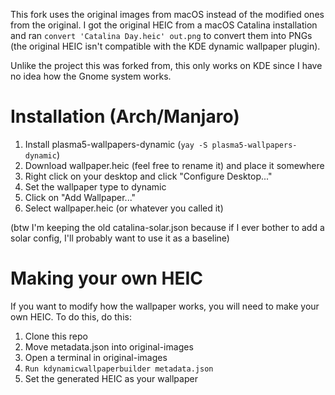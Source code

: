 This fork uses the original images from macOS instead of the modified ones from the original. I got the original HEIC from a macOS Catalina installation and ran `convert 'Catalina Day.heic' out.png` to convert them into PNGs (the original HEIC isn't compatible with the KDE dynamic wallpaper plugin).

Unlike the project this was forked from, this only works on KDE since I have no idea how the Gnome system works.

# Installation (Arch/Manjaro)

1. Install plasma5-wallpapers-dynamic (`yay -S plasma5-wallpapers-dynamic`)
2. Download wallpaper.heic (feel free to rename it) and place it somewhere
3. Right click on your desktop and click "Configure Desktop..."
4. Set the wallpaper type to dynamic
5. Click on "Add Wallpaper..."
6. Select wallpaper.heic (or whatever you called it)

(btw I'm keeping the old catalina-solar.json because if I ever bother to add a solar config, I'll probably want to use it as a baseline)

# Making your own HEIC

If you want to modify how the wallpaper works, you will need to make your own HEIC. To do this, do this:

1. Clone this repo
2. Move metadata.json into original-images
3. Open a terminal in original-images
4. `Run kdynamicwallpaperbuilder metadata.json`
5. Set the generated HEIC as your wallpaper
